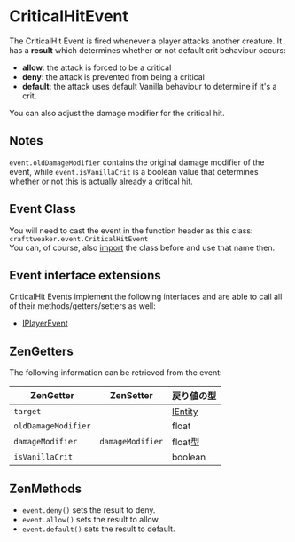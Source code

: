 # CriticalHitEvent

The CriticalHit Event is fired whenever a player attacks another creature. It has a **result** which determines whether or not default crit behaviour occurs:

- **allow**: the attack is forced to be a critical
- **deny**: the attack is prevented from being a critical
- **default**: the attack uses default Vanilla behaviour to determine if it's a crit.

You can also adjust the damage modifier for the critical hit.

## Notes

`event.oldDamageModifier` contains the original damage modifier of the event, while `event.isVanillaCrit` is a boolean value that determines whether or not this is actually already a critical hit.

## Event Class
You will need to cast the event in the function header as this class:  
`crafttweaker.event.CriticalHitEvent`  
You can, of course, also [import](/AdvancedFunctions/Import/) the class before and use that name then.

## Event interface extensions
CriticalHit Events implement the following interfaces and are able to call all of their methods/getters/setters as well:

- [IPlayerEvent](/Vanilla/Events/Events/IPlayerEvent/)

## ZenGetters
The following information can be retrieved from the event:

| ZenGetter           | ZenSetter        | 戻り値の型                                 |
| ------------------- | ---------------- | ------------------------------------- |
| `target`            |                  | [IEntity](/Vanilla/Entities/IEntity/) |
| `oldDamageModifier` |                  | float                                 |
| `damageModifier`    | `damageModifier` | float型                                |
| `isVanillaCrit`     |                  | boolean                               |

## ZenMethods

- `event.deny()` sets the result to deny.
- `event.allow()` sets the result to allow.
- `event.default()` sets the result to default.
